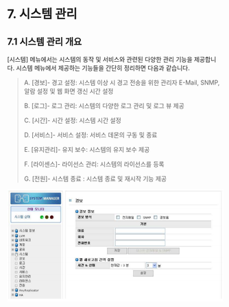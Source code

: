 # 7. 시스템 관리

## 7.1 시스템 관리 개요

\[시스템\] 메뉴에서는 시스템의 동작 및 서비스와 관련된 다양한 관리 기능을 제공합니다. 시스템 메뉴에서 제공하는 기능들을 간단히 정리하면 다음과 같습니다.

> A. \[경보\]- 경고 설정: 시스템 이상 시 경고 전송을 위한 관리자 E-Mail, SNMP, 알람 설정 및 웹 화면 갱신 시간 설정
>
> B. \[로그\]- 로그 관리: 시스템의 다양한 로그 관리 및 로그 뷰 제공
>
> C. \[시간\]- 시간 설정: 시스템 시간 설정
>
> D. \[서비스\]- 서비스 설정: 서비스 데몬의 구동 및 종료
>
> E. \[유지관리\]- 유지 보수: 시스템의 유지 보수 제공
>
> F. \[라이센스\]- 라이선스 관리: 시스템의 라이선스를 등록
>
> G. \[전원\]- 시스템 종료 : 시스템 종료 및 재시작 기능 제공

![\[ &#xADF8;&#xB9BC; 7.1.1 &#xC2DC;&#xC2A4;&#xD15C; &#xCD08;&#xAE30; &#xD654;&#xBA74;\]](../.gitbook/assets/system_intro%20%282%29%20%282%29.png)

